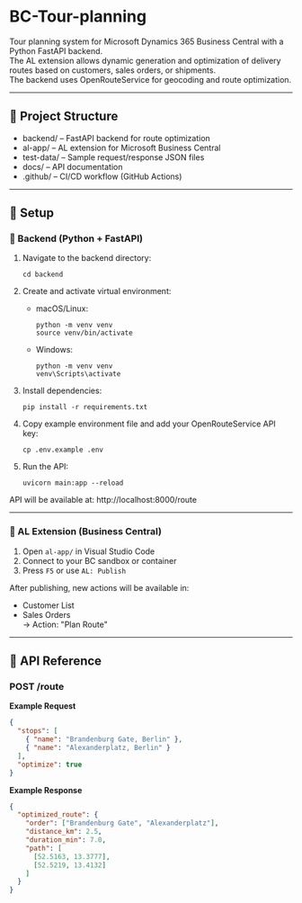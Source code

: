 # BC-Tour-planning

Tour planning system for Microsoft Dynamics 365 Business Central with a Python FastAPI backend.  
The AL extension allows dynamic generation and optimization of delivery routes based on customers, sales orders, or shipments.  
The backend uses OpenRouteService for geocoding and route optimization.

---

## 📁 Project Structure

- backend/ – FastAPI backend for route optimization
- al-app/ – AL extension for Microsoft Business Central
- test-data/ – Sample request/response JSON files
- docs/ – API documentation
- .github/ – CI/CD workflow (GitHub Actions)

---

## 🚀 Setup

### 🔧 Backend (Python + FastAPI)

1. Navigate to the backend directory:

   ```
   cd backend
   ```

2. Create and activate virtual environment:

   - macOS/Linux:
     ```
     python -m venv venv
     source venv/bin/activate
     ```
   - Windows:
     ```
     python -m venv venv
     venv\Scripts\activate
     ```

3. Install dependencies:

   ```
   pip install -r requirements.txt
   ```

4. Copy example environment file and add your OpenRouteService API key:

   ```
   cp .env.example .env
   ```

5. Run the API:
   ```
   uvicorn main:app --reload
   ```

API will be available at: http://localhost:8000/route

---

### 🧩 AL Extension (Business Central)

1. Open `al-app/` in Visual Studio Code
2. Connect to your BC sandbox or container
3. Press `F5` or use `AL: Publish`

After publishing, new actions will be available in:

- Customer List
- Sales Orders  
  → Action: "Plan Route"

---

## 📡 API Reference

### POST /route

**Example Request**

```json
{
  "stops": [
    { "name": "Brandenburg Gate, Berlin" },
    { "name": "Alexanderplatz, Berlin" }
  ],
  "optimize": true
}
```

**Example Response**

```json
{
  "optimized_route": {
    "order": ["Brandenburg Gate", "Alexanderplatz"],
    "distance_km": 2.5,
    "duration_min": 7.0,
    "path": [
      [52.5163, 13.3777],
      [52.5219, 13.4132]
    ]
  }
}
```
